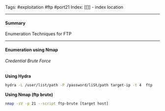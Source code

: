 Tags: #exploitation  #ftp #port21 
Index: [[]] - index location 

---
#### Summary
Enumeration Techniques for FTP

---
#### Enumeration using Nmap
###### Credential Brute Force 

**Using Hydra**

```sh
hydra -L /user/list/path -P /password/liSt/path target-ip -t 4  ftp
```

**Using Nmap (ftp brute)**

```sh
nmap -sV -p 21 --script ftp-brute [target host]
```


